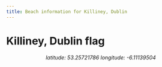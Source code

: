 ```yaml
---
title: Beach information for Killiney, Dublin
---
```

# Killiney, Dublin <span class="material-icons" color="blue">flag</span>

<div align="center"><i>latitude: 53.25721786 longitude: -6.11139504</i></div>